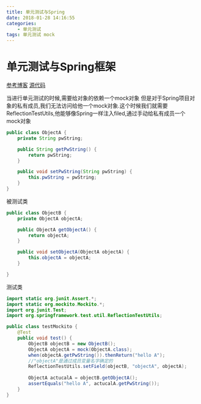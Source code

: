 ```yaml
---
title: 单元测试与Spring
date: 2018-01-28 14:16:55
categories:
    - 单元测试
tags: 单元测试 mock
---
```


# 单元测试与Spring框架


[参考博客][1]
[源代码][2]

当进行单元测试的时候,需要给对象的依赖一个mock对象
但是对于Spring项目对象的私有成员,我们无法访问给他一个mock对象.这个时候我们就需要ReflectionTestUtils,他能够像Spring一样注入filed,通过手动给私有成员一个mock对象

<!-- more -->
``` Java
public class ObjectA {
	private String pwString;

	public String getPwString() {
		return pwString;
	}

	public void setPwString(String pwString) {
		this.pwString = pwString;
	}
}

```
被测试类
``` Java
public class ObjectB {
	private ObjectA objectA;

	public ObjectA getObjectA() {
		return objectA;
	}

	public void setObjectA(ObjectA objectA) {
		this.objectA = objectA;
	}

}

```

测试类
``` Java
import static org.junit.Assert.*;
import static org.mockito.Mockito.*;
import org.junit.Test;
import org.springframework.test.util.ReflectionTestUtils;

public class testMockito {
	@Test
	public void test() {
		ObjectB objectB = new ObjectB();
		ObjectA objectA = mock(ObjectA.class);
		when(objectA.getPwString()).thenReturn("hello A");
		//"objectA"是通过成员变量名字确定的
		ReflectionTestUtils.setField(objectB, "objectA", objectA);
		
		ObjectA actucalA = objectB.getObjectA();
		assertEquals("hello A", actucalA.getPwString());
	}
}
```

[1]: https://www.jianshu.com/p/1b04c698c56b
[2]: https://github.com/zerolxf/MyDemo


